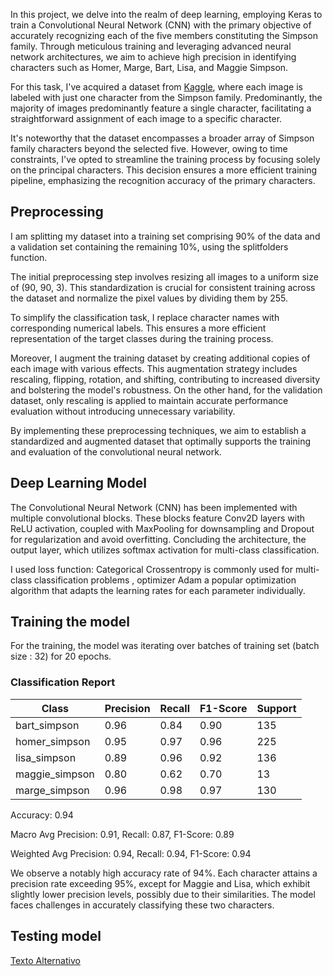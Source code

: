 In this project, we delve into the realm of deep learning, employing Keras to train a Convolutional Neural Network (CNN) with the primary objective of accurately recognizing each of the five members 
constituting the Simpson family. Through meticulous training and leveraging advanced neural network architectures, we aim to achieve high precision in identifying characters such as Homer, Marge, Bart, Lisa, and 
Maggie Simpson. 

For this task, I've acquired a dataset from [Kaggle](https://www.kaggle.com/datasets/alexattia/the-simpsons-characters-dataset), where each image is labeled with just one character from the Simpson family. 
Predominantly, the majority of images predominantly feature a single 
character, facilitating a straightforward assignment of each image to a specific character.

It's noteworthy that the dataset encompasses a broader array of Simpson family characters beyond the selected five. However, owing to time constraints, I've opted to streamline the training process by focusing 
solely on the principal characters. This decision ensures a more efficient training pipeline, emphasizing the recognition accuracy of the primary characters.

## Preprocessing
I am splitting my dataset into a training set comprising 90% of the data and a validation set containing the remaining 10%, using the splitfolders function.

The initial preprocessing step involves resizing all images to a uniform size of (90, 90, 3). This standardization is crucial for consistent training across the dataset and normalize the pixel values by dividing them by 255.

To simplify the classification task, I replace character names with corresponding numerical labels. This ensures a more efficient representation of the target classes during the training process.

Moreover, I augment the training dataset by creating additional copies of each image with various effects. This augmentation strategy includes rescaling, flipping, rotation, and shifting, contributing to increased 
diversity and bolstering the model's robustness. On the other hand, for the validation dataset, only rescaling is applied to maintain accurate performance evaluation without introducing unnecessary variability.

By implementing these preprocessing techniques, we aim to establish a standardized and augmented dataset that optimally supports the training and evaluation of the convolutional neural network.


## Deep Learning Model 

The Convolutional Neural Network (CNN) has been implemented with multiple convolutional blocks. These blocks feature Conv2D layers with ReLU activation, coupled with MaxPooling for downsampling and Dropout for regularization and avoid overfitting. Concluding the architecture, the output layer, which utilizes softmax activation for multi-class classification. 

I used loss function: Categorical Crossentropy  is commonly used for multi-class classification problems , optimizer Adam a popular optimization algorithm that adapts the learning rates for each parameter individually.

## Training the model
For the training, the model was iterating over batches of training set (batch size : 32) for 20 epochs. 


### Classification Report

| Class            | Precision | Recall | F1-Score | Support |
|------------------|-----------|--------|----------|---------|
| bart_simpson     | 0.96      | 0.84   | 0.90     | 135     |
| homer_simpson    | 0.95      | 0.97   | 0.96     | 225     |
| lisa_simpson     | 0.89      | 0.96   | 0.92     | 136     |
| maggie_simpson   | 0.80      | 0.62   | 0.70     | 13      |
| marge_simpson    | 0.96      | 0.98   | 0.97     | 130     |

Accuracy: 0.94

Macro Avg Precision: 0.91, Recall: 0.87, F1-Score: 0.89

Weighted Avg Precision: 0.94, Recall: 0.94, F1-Score: 0.94

We observe a notably high accuracy rate of 94%. Each character attains a precision rate exceeding 95%, except for Maggie and Lisa, which exhibit slightly lower precision levels, possibly due to their similarities. The model faces challenges in accurately classifying these two characters.

## Testing model

[Texto Alternativo](all_characters.jpg)






